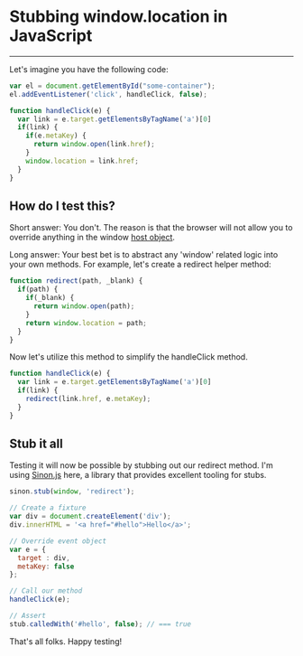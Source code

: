 # Stubbing window.location in JavaScript

---

Let's imagine you have the following code:

```javascript
var el = document.getElementById("some-container");
el.addEventListener('click', handleClick, false);

function handleClick(e) {
  var link = e.target.getElementsByTagName('a')[0]
  if(link) {
    if(e.metaKey) {
      return window.open(link.href);
    }
    window.location = link.href;
  }
}
```

## How do I test this?

Short answer: You don't. The reason is that the browser will not allow you to override anything in the window [host object](https://developer.mozilla.org/en-US/docs/Web/JavaScript/Reference/Global_Objects).

Long answer: Your best bet is to abstract any 'window' related logic into your own methods. For example, let's create a redirect helper method:

```javascript
function redirect(path, _blank) {
  if(path) {
    if(_blank) {
      return window.open(path);
    }
    return window.location = path;
  }
}
```

Now let's utilize this method to simplify the handleClick method.


```javascript
function handleClick(e) {
  var link = e.target.getElementsByTagName('a')[0]
  if(link) {
    redirect(link.href, e.metaKey);
  }
}
```

## Stub it all

Testing it will now be possible by stubbing out our redirect method. I'm using [Sinon.js](http://sinonjs.org/) here, a library that provides excellent tooling for stubs.

```javascript
sinon.stub(window, 'redirect');

// Create a fixture
var div = document.createElement('div');
div.innerHTML = '<a href="#hello">Hello</a>';

// Override event object
var e = {
  target : div,
  metaKey: false
};

// Call our method
handleClick(e);

// Assert
stub.calledWith('#hello', false); // === true
```

That's all folks. Happy testing!
